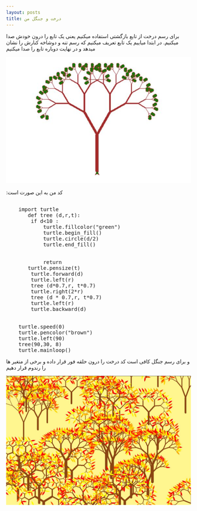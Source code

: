 ```yaml
---
layout: posts
title: درخت و جنگل من
---
```



برای رسم درخت از تابع بازگشتی استفاده میکنیم یعنی یک تابع را درون خودش صدا میکنیم. در ابتدا میاییم یک تابع تعریف میکنیم که رسم تنه و دوشاخه کنارش را نشان میدهد و در نهایت دوباره تابع را صدا میکنیم


![alt text](../assets/images/123456.JPG "Tree Picture")



 :کد من به این صورت است
<pre>

    import turtle
       def tree (d,r,t):
        if d<10 :
            turtle.fillcolor("green")
            turtle.begin_fill()
            turtle.circle(d/2)
            turtle.end_fill()
    
            
            return
       turtle.pensize(t)
        turtle.forward(d)
        turtle.left(r)
        tree (d*0.7,r, t*0.7)
        turtle.right(2*r)
        tree (d * 0.7,r, t*0.7)
        turtle.left(r)
        turtle.backward(d)
    
    
    turtle.speed(0)
    turtle.pencolor("brown")
    turtle.left(90)
    tree(90,30, 8)
    turtle.mainloop()
</pre>    
و برای رسم جنگل کافی است کد درخت را درون حلقه فور قرار داده و برخی از متغیر ها را رندوم قرار دهیم

![alt text](../assets/images/j5.JPG "jangule Picture")




